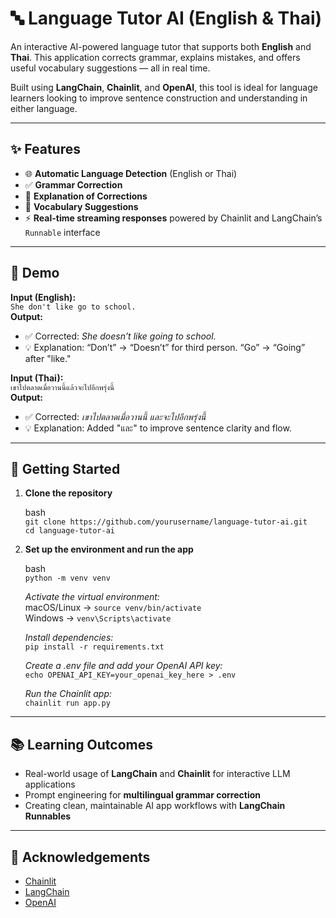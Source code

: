 # 🔤 Language Tutor AI (English & Thai)

An interactive AI-powered language tutor that supports both **English** and **Thai**. This application corrects grammar, explains mistakes, and offers useful vocabulary suggestions — all in real time.

Built using **LangChain**, **Chainlit**, and **OpenAI**, this tool is ideal for language learners looking to improve sentence construction and understanding in either language.

---

## ✨ Features

- 🌐 **Automatic Language Detection** (English or Thai)
- ✅ **Grammar Correction**
- 🧠 **Explanation of Corrections**
- 📘 **Vocabulary Suggestions**
- ⚡ **Real-time streaming responses** powered by Chainlit and LangChain’s `Runnable` interface

---

## 📸 Demo

**Input (English):**  
`She don't like go to school.`  
**Output:**  
- ✅ Corrected: *She doesn’t like going to school.*  
- 💡 Explanation: “Don’t” → “Doesn’t” for third person. “Go” → “Going” after "like."

**Input (Thai):**  
`เขาไปตลาดเมื่อวานนี้แล้วจะไปอีกพรุ่งนี้`  
**Output:**  
- ✅ Corrected: *เขาไปตลาดเมื่อวานนี้ และจะไปอีกพรุ่งนี้*  
- 💡 Explanation: Added "และ" to improve sentence clarity and flow.

---

## 🚀 Getting Started

1. **Clone the repository**

   bash  
   `git clone https://github.com/yourusername/language-tutor-ai.git`  
   `cd language-tutor-ai`

2. **Set up the environment and run the app**

   bash  
   `python -m venv venv`  

   _Activate the virtual environment:_  
   macOS/Linux → `source venv/bin/activate`  
   Windows → `venv\Scripts\activate`

   _Install dependencies:_  
   `pip install -r requirements.txt`

   _Create a .env file and add your OpenAI API key:_  
   `echo OPENAI_API_KEY=your_openai_key_here > .env`

   _Run the Chainlit app:_  
   `chainlit run app.py`

---

## 📚 Learning Outcomes

- Real-world usage of **LangChain** and **Chainlit** for interactive LLM applications  
- Prompt engineering for **multilingual grammar correction**  
- Creating clean, maintainable AI app workflows with **LangChain Runnables**

---

## 🙌 Acknowledgements

- [Chainlit](https://www.chainlit.io/)  
- [LangChain](https://www.langchain.com/)  
- [OpenAI](https://platform.openai.com/)
